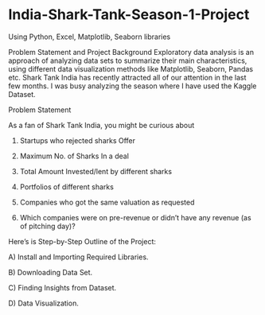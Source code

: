 # India-Shark-Tank-Season-1-Project
Using Python, Excel, Matplotlib, Seaborn libraries

Problem Statement and Project Background
Exploratory data analysis is an approach of analyzing data sets to summarize their main characteristics, using different data visualization methods like Matplotlib, Seaborn, Pandas etc. Shark Tank India has recently attracted all of our attention in the last few months. I was busy analyzing the season where I have used the Kaggle Dataset.

Problem Statement

As a fan of Shark Tank India, you might be curious about

1. Startups who rejected sharks Offer

2. Maximum No. of Sharks In a deal

3. Total Amount Invested/lent by different sharks

4. Portfolios of different sharks

5. Companies who got the same valuation as requested

6. Which companies were on pre-revenue or didn’t have any revenue (as of pitching day)?

Here’s is Step-by-Step Outline of the Project:

A) Install and Importing Required Libraries.

B) Downloading Data Set.

C) Finding Insights from Dataset.

D) Data Visualization.
